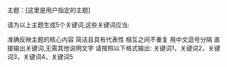 主题：[这里是用户指定的主题]

请为以上主题生成5个关键词,这些关键词应当:

准确反映主题的核心内容
简洁且具有代表性
相互之间不重复
用中文逗号分隔
直接输出关键词,无需其他说明文字
请按照以下格式输出:
关键词1，关键词2，关键词3，关键词4，关键词5
